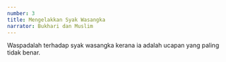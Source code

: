 ```yaml
---
number: 3
title: Mengelakkan Syak Wasangka
narrator: Bukhari dan Muslim
---
```


Waspadalah terhadap syak wasangka kerana ia adalah ucapan yang paling tidak benar.
